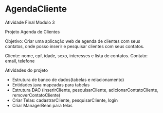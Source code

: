 # AgendaCliente
Atividade Final Modulo 3

Projeto Agenda de Clientes

Objetivo: Criar uma aplicação web de agenda de clientes com seus contatos, onde posso inserir e pesquisar clientes com seus contatos.

Cliente: nome, cpf, idade, sexo, interesses e lista de contatos.
Contato: email, telefone

Atividades do projeto

- Estrutura de banco de dados(tabelas e relacionamento)
- Entidades java mapeadas para tabelas 
- Estrutura DAO (inserirCliente, pesquisarCliente, adicionarContatoCliente, removerContatoCliente)
- Criar Telas: cadastrarCliente, pesquisarCliente, login
- Criar ManagerBean para telas
